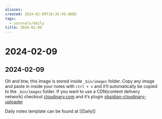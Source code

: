 ```yaml
---
aliases: 
created: 2024-02-09T18:35:49.060Z
tags:
  - journals/daily
title: 2024-02-09
---
```


# 2024-02-09

## 2024-02-09

Oh and btw, this image is stored inside `_bin/images` folder. Copy any image and paste in inside your notes with `ctrl + v` and it’ll automatically be copied to the `_bin/images` folder. If you want to use a CDN(content delivery network) checkout [cloudinary.com](https://cloudinary.com/) and it’s plugin [obsidian-cloudinary-uploader](https://github.com/jordanhandy/obsidian-cloudinary-uploader)

Daily notes template can be found at [[Daily]]



